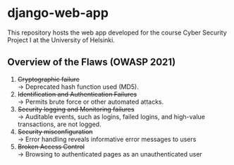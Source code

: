 # django-web-app

This repository hosts the web app developed for the course Cyber Security Project I at the University of Helsinki.

## Overview of the Flaws (OWASP 2021)

1. ~~Cryptographic failure <br/>~~
 -> Deprecated hash function used (MD5).
2. ~~Identification and Authentication Failures <br/>~~
 -> Permits brute force or other automated attacks.
3. ~~Security logging and Monitoring failures <br/>~~
 -> Auditable events, such as logins, failed logins, and high-value transactions, are not logged.
4. ~~Security misconfiguration <br/>~~
 -> Error handling reveals informative error messages to users
5. ~~Broken Access Control <br/>~~
->  Browsing to authenticated pages as an unauthenticated user